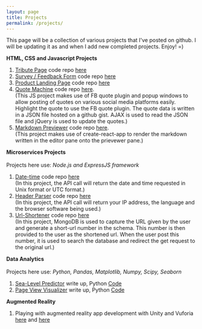 ```yaml
---
layout: page
title: Projects
permalink: /projects/
---
```


This page will be a collection of various projects that I've posted on github.
I will be updating it as and when I add new completed projects. Enjoy! =)

**HTML, CSS and Javascript Projects**

1. [Tribute Page](https://ye-song.github.io/Tribute-Page/) code repo [here](https://github.com/ye-song/Tribute-Page)
2. [Survey / Feedback Form](https://ye-song.github.io/Survey-Form/) code repo [here](https://github.com/ye-song/Survey-Form)
3. [Product Landing Page](https://ye-song.github.io/Product-Landing-Page/) code repo [here](https://github.com/ye-song/Product-Landing-Page)
4. [Quote Machine](https://ye-song.github.io/Quote-machine/) code repo [here](https://github.com/ye-song/Quote-machine). <br>(This JS project makes use of FB quote plugin and popup windows to allow posting of quotes on various social media platforms easily. Highlight the quote to use the FB quote plugin. The quote data is written in a JSON file hosted on a github gist. AJAX is used to read the JSON file and jQuery is used to update the quotes.)
5. [Markdown Previewer](https://ye-song.github.io/Markdown-Previewer/) code repo [here](https://github.com/ye-song/Markdown-Previewer). <br>(This project makes use of create-react-app to render the markdown written in the editor pane onto the prievewer pane.)

**Microservices Projects**<br><br>
Projects here use:
*Node.js and ExpressJS framework*

1. [Date-time](https://date-time-microservice.herokuapp.com/) code repo [here](https://github.com/ye-song/Timestamp)
<br>(In this project, the API call will return the date and time requested in Unix format or UTC format.)
2. [Header Parser](https://my-ip-microservice.herokuapp.com/) code repo [here](https://github.com/ye-song/Headerparser)
<br>(In this project, the API call will return your IP address, the language and the browser software being used.)
3. [Url-Shortener](https://shortadd.herokuapp.com/) code repo [here](https://github.com/ye-song/url-shortener)
<br>(In this project, MongoDB is used to capture the URL given by the user and generate a short-url number in the schema. This number is then provided to the user as the shortened url. When the user post this number, it is used to search the database and redirect the get request to the original url.)

**Data Analytics**<br><br>
Projects here use:
*Python, Pandas, Matplotlib, Numpy, Scipy, Seaborn*

1. [Sea-Level Predictor](https://ye-song.github.io/Sea-Level-Predictor/) write up, Python [Code](https://github.com/ye-song/sea-level-predictor/blob/master/sea_level_predictor.py)
2. [Page View Visualizer](https://ye-song.github.io/Page-View-Visualizer/) write up, Python [Code](https://github.com/ye-song/page-view-time-series-visualizer/blob/master/time_series_visualizer.py)


**Augmented Reality**
1. Playing with augmented reality app development with Unity and Vuforia [here](https://youtu.be/vNy3hk1xOqU) and [here](https://youtu.be/Z7ElGF7F0m0)

